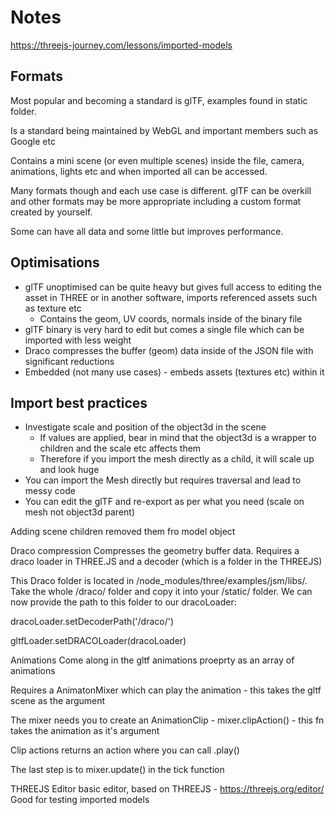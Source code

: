 # Notes

https://threejs-journey.com/lessons/imported-models

## Formats

Most popular and becoming a standard is glTF, examples found in static folder.

Is a standard being maintained by WebGL and important members such as Google etc

Contains a mini scene (or even multiple scenes) inside the file, camera, animations, lights etc and when imported all can be accessed.

Many formats though and each use case is different. glTF can be overkill and other formats may be more appropriate including a custom format created by yourself.

Some can have all data and some little but improves performance.

## Optimisations
- glTF unoptimised can be quite heavy but gives full access to editing the asset in THREE or in another software, imports referenced assets such as texture etc
    - Contains the geom, UV coords, normals inside of the binary file
- glTF binary is very hard to edit but comes a single file which can be imported with less weight
- Draco compresses the buffer (geom) data inside of the JSON file with significant reductions
- Embedded (not many use cases) - embeds assets (textures etc) within it

## Import best practices
- Investigate scale and position of the object3d in the scene 
    - If values are applied, bear in mind that the object3d is a wrapper to children and the scale etc affects them
    - Therefore if you import the mesh directly as a child, it will scale up and look huge
- You can import the Mesh directly but requires traversal and lead to messy code
- You can edit the glTF and re-export as per what you need (scale on mesh not object3d parent)

Adding scene children removed them fro model object

Draco compression
Compresses the geometry buffer data.
Requires a draco loader in THREE.JS and a decoder (which is a folder in the THREEJS)

This Draco folder is located in /node_modules/three/examples/jsm/libs/. Take the whole /draco/ folder and copy it into your /static/ folder. We can now provide the path to this folder to our dracoLoader:

dracoLoader.setDecoderPath('/draco/')

gltfLoader.setDRACOLoader(dracoLoader)

Animations
Come along in the gltf animations proeprty as an array of animations

Requires a AnimatonMixer which can play the animation - this takes the gltf scene as the argument

The mixer needs you to create an AnimationClip - mixer.clipAction() - this fn takes the animation as it's argument

Clip actions returns an action where you can call .play()

The last step is to mixer.update() in the tick function

THREEJS Editor basic editor, based on THREEJS - https://threejs.org/editor/
Good for testing imported models